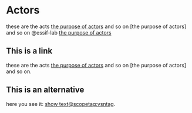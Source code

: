 # Actors

these are the acts [the purpose of actors](https://essif-lab.github.io/framework/docs/tev2/terms/actor.md#purpose) and so on [the purpose of actors] and so on @essif-lab [the purpose of actors](actor#purpose@essif-lab)

## This is a link

these are the acts [the purpose of actors](actor/purpose/essif-lab) and so on [the purpose of actors] and so on.

## This is an alternative

 here you see it: [show text@scopetag:vsntag](term#trait).
